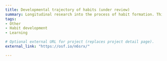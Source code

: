 ```yaml
---
title: Developmental trajectory of habits (under review)
summary: Longitudinal research into the process of habit formation. This large-scale replication effort is conducted with our collaborators at the University of Amsterdam, Cambridge, Helsinki, and Konstanz.
tags:
- Other
- Habit development
- Learning

# Optional external URL for project (replaces project detail page).
external_link: "https://osf.io/n6srx/"

---
```

